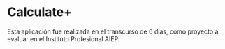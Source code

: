 # Calculate+

Esta aplicación fue realizada en el transcurso de 6 días, como proyecto a evaluar en el Instituto Profesional AIEP.
